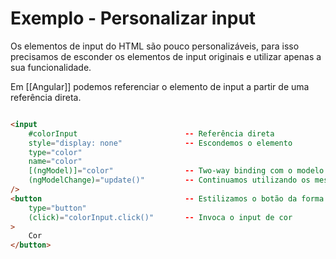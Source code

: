 # Exemplo - Personalizar input

Os elementos de input do HTML são pouco personalizáveis, para isso precisamos de esconder os elementos de input originais e utilizar apenas a sua funcionalidade.

Em [[Angular]] podemos referenciar o elemento de input a partir de uma referência direta.

```html

<input
	#colorInput                        -- Referência direta
	style="display: none"              -- Escondemos o elemento
	type="color"
	name="color"
	[(ngModel)]="color"                -- Two-way binding com o modelo
	(ngModelChange)="update()"         -- Continuamos utilizando os mesmos eventos do input 
/>
<button                                -- Estilizamos o botão da forma que queremos
	type="button"
	(click)="colorInput.click()"       -- Invoca o input de cor
>
	Cor
</button>
```